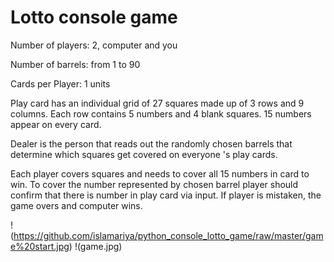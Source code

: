 Lotto console game
==============

Number of players: 2, computer and you

Number of barrels: from 1 to 90

Cards per Player: 1 units

Play card has an individual grid of 27 squares made up of 3 rows and 9 columns.
Each row contains 5 numbers and 4 blank squares. 15 numbers appear on every card.

Dealer is the person that reads out the randomly chosen barrels that determine which squares get covered on everyone
's play cards. 

Each player covers squares and needs to cover all 15 numbers in card to win. 
To cover the number represented by chosen barrel player should confirm that there is number in play card via input. 
If player is mistaken, the game overs and computer wins. 

!(https://github.com/islamariya/python_console_lotto_game/raw/master/game%20start.jpg)
!(game.jpg)
